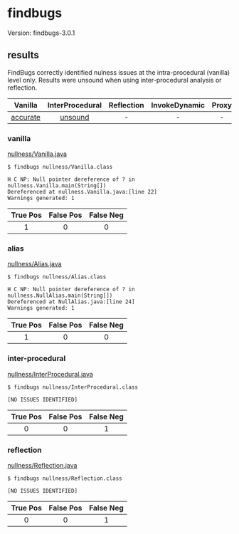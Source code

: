 
# findbugs

Version: findbugs-3.0.1

## results

FindBugs correctly identified nulness issues at the intra-procedural (vanilla) level only. Results were unsound when using inter-procedural analysis or reflection.

| Vanilla | InterProcedural | Reflection | InvokeDynamic | Proxy |
| :---: | :---: | :---: | :---: | :---: |
| [accurate](https://github.com/michaelemery/staticanalysis/blob/master/checker/nullness/findbugs.md#vanilla) | [unsound](https://github.com/michaelemery/staticanalysis/blob/master/checker/nullness/findbugs.md#inter-procedural) | - | - | - |

### vanilla
[nullness/Vanilla.java](https://github.com/michaelemery/staticanalysis/blob/master/checker/nullness/Vanilla.java)

```
$ findbugs nullness/Vanilla.class 

H C NP: Null pointer dereference of ? in nullness.Vanilla.main(String[])  
Dereferenced at nullness.Vanilla.java:[line 22]
Warnings generated: 1
```

| True Pos | False Pos | False Neg |
| :---: | :---: | :---: |
| 1 | 0 | 0 |

### alias

[nullness/Alias.java](https://github.com/michaelemery/staticanalysis/blob/master/checker/nullness/Alias.java)

```
$ findbugs nullness/Alias.class 

H C NP: Null pointer dereference of ? in nullness.NullAlias.main(String[])  
Dereferenced at NullAlias.java:[line 24]
Warnings generated: 1
```

| True Pos | False Pos | False Neg |
| :---: | :---: | :---: |
| 1 | 0 | 0 |

### inter-procedural

[nullness/InterProcedural.java](https://github.com/michaelemery/staticanalysis/blob/master/checker/nullness/InterProcedural.java)

```
$ findbugs nullness/InterProcedural.class 

[NO ISSUES IDENTIFIED]
```

| True Pos | False Pos | False Neg |
| :---: | :---: | :---: |
| 0 | 0 | 1 |

### reflection

[nullness/Reflection.java](https://github.com/michaelemery/staticanalysis/blob/master/checker/nullness/Reflection.java)

```
$ findbugs nullness/Reflection.class 

[NO ISSUES IDENTIFIED]
```

| True Pos | False Pos | False Neg |
| :---: | :---: | :---: |
| 0 | 0 | 1 |
